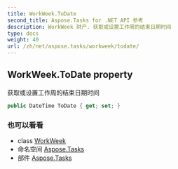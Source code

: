 ```yaml
---
title: WorkWeek.ToDate
second_title: Aspose.Tasks for .NET API 参考
description: WorkWeek 财产. 获取或设置工作周的结束日期时间
type: docs
weight: 40
url: /zh/net/aspose.tasks/workweek/todate/
---
```

## WorkWeek.ToDate property

获取或设置工作周的结束日期时间

```csharp
public DateTime ToDate { get; set; }
```

### 也可以看看

* class [WorkWeek](../)
* 命名空间 [Aspose.Tasks](../../workweek/)
* 部件 [Aspose.Tasks](../../../)


